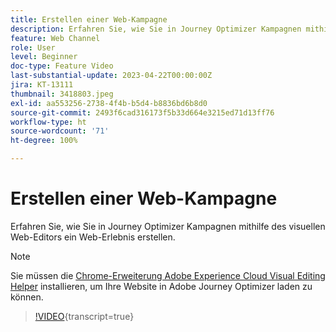 ```yaml
---
title: Erstellen einer Web-Kampagne
description: Erfahren Sie, wie Sie in Journey Optimizer Kampagnen mithilfe des visuellen Web-Editors ein Web-Erlebnis erstellen.
feature: Web Channel
role: User
level: Beginner
doc-type: Feature Video
last-substantial-update: 2023-04-22T00:00:00Z
jira: KT-13111
thumbnail: 3418803.jpeg
exl-id: aa553256-2738-4f4b-b5d4-b8836bd6b8d0
source-git-commit: 2493f6cad316173f5b33d664e3215ed71d13ff76
workflow-type: ht
source-wordcount: '71'
ht-degree: 100%

---
```


# Erstellen einer Web-Kampagne

Erfahren Sie, wie Sie in Journey Optimizer Kampagnen mithilfe des visuellen Web-Editors ein Web-Erlebnis erstellen.

>[!NOTE]
> Sie müssen die [Chrome-Erweiterung Adobe Experience Cloud Visual Editing Helper](https://chrome.google.com/webstore/detail/adobe-experience-cloud-vi/kgmjjkfjacffaebgpkpcllakjifppnca) installieren, um Ihre Website in Adobe Journey Optimizer laden zu können.

>[!VIDEO](https://video.tv.adobe.com/v/3418803/?quality=12&learn=on){transcript=true}

